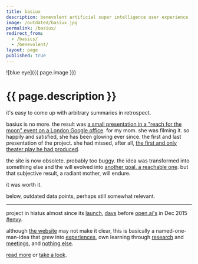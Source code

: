 ```yaml
---
title: basiux
description: benevolent artificial super intelligence user experience
image: /outdated/basiux.jpg
permalink: /basiux/
redirect_from:
  - /basics/
  - /benevolent/
layout: page
published: true
---
```


![blue eye]({{ page.image }})

# {{ page.description }}

it's easy to come up with arbitrary summaries in retrospect.

basiux is no more. the result was [a small presentation in a "reach for the moon" event on a London Google office](https://photos.app.goo.gl/DK74wJMQrUDRP2wS7). for my mom. she was filming it. so happily and satisfied, she has been glowing ever since. the first and last presentation of the project. she had missed, after all, [the first and only theater play he had produced](/proud).

the site is now obsolete. probably too buggy. the idea was transformed into something else and the will evolved into [another goal. a reachable one](/ahoxus). but that subjective result, a radiant mother, will endure.

it was worth it.

below, outdated data points, perhaps still somewhat relevant.

---

project in hiatus almost since its [launch](http://htmlpreview.github.io/?https://github.com/basiux/basiux.github.io/blob/76498bfeee42d1d458c1554bb00615254337eeff/index.html), [days](https://github.com/basiux/basiux.github.io/tree/76498bfeee42d1d458c1554bb00615254337eeff) before [open.ai's](https://blog.openai.com/introducing-openai/) in Dec 2015 [#envy](https://github.com/cauerego/cauerego.github.io/wiki/a-novel-about-the-other-novel).

although [the website](https://basiux.github.io) may not make it clear, this is basically a named-one-man-idea that grew into [experiences](https://www.quora.com/What-is-the-most-advanced-artificial-intelligence-in-a-video-game-in-history), own learning through [research](https://plus.google.com/collection/8JTrh) and [meetings](https://www.meetup.com/basiux-lisbon/), and [nothing else](http://cregox.net/talk/t/about-the-basiux-category/7683.html).

[read more](/talk/t/what-is-the-basiux/7675.html) or [take a look](https://basiux.github.io).
